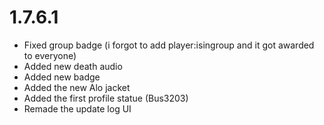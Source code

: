 # 1.7.6.1

- Fixed group badge (i forgot to add player:isingroup and it got awarded to everyone)
- Added new death audio
- Added new badge
- Added the new Alo jacket
- Added the first profile statue (Bus3203)
- Remade the update log UI
